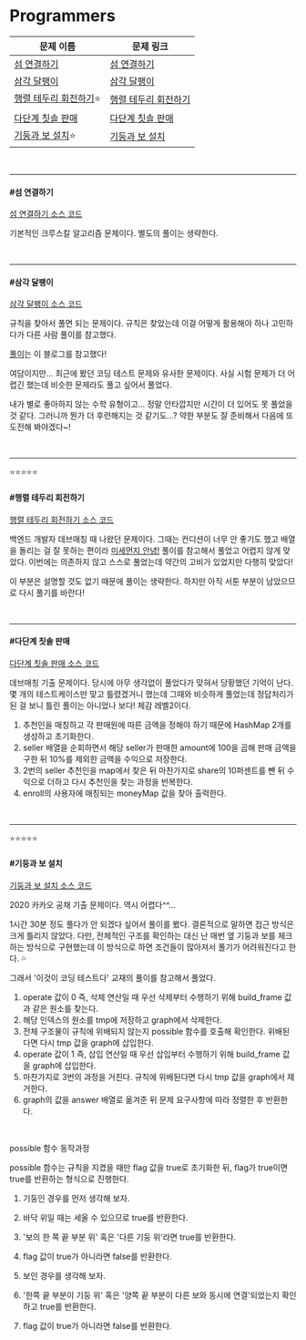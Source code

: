 # Programmers

| 문제 이름                                      | 문제 링크                                                    |
| ---------------------------------------------- | ------------------------------------------------------------ |
| [섬 연결하기](#섬-연결하기)                    | [섬 연결하기](https://programmers.co.kr/learn/courses/30/lessons/42861) |
| [삼각 달팽이](#삼각-달팽이)                    | [삼각 달팽이](https://programmers.co.kr/learn/courses/30/lessons/68645) |
| [행렬 테두리 회전하기](#행렬-테두리-회전하기)⭐ | [행렬 테두리 회전하기](https://programmers.co.kr/learn/courses/30/lessons/77485?language=java) |
| [다단계 칫솔 판매](#다단계-칫솔-판매)          | [다단계 칫솔 판매](https://programmers.co.kr/learn/courses/30/lessons/77486?language=java) |
| [기둥과 보 설치](#기둥과-보-설치)⭐             | [기둥과 보 설치](https://programmers.co.kr/learn/courses/30/lessons/60061) |

<br>

<hr>

#### #섬 연결하기

[섬 연결하기 소스 코드](https://github.com/hjyeon-n/Algorithm_study/blob/master/Programmers/2021.05/%EC%84%AC%20%EC%97%B0%EA%B2%B0%ED%95%98%EA%B8%B0.java)

기본적인 크루스칼 알고리즘 문제이다. 별도의 풀이는 생략한다.

<br>

<hr>

#### #삼각 달팽이

[삼각 달팽이 소스 코드](https://github.com/hjyeon-n/Algorithm_study/blob/master/Programmers/2021.05/%EC%82%BC%EA%B0%81%20%EB%8B%AC%ED%8C%BD%EC%9D%B4.java)

규칙을 찾아서 풀면 되는 문제이다. 규칙은 찾았는데 이걸 어떻게 활용해야 하나 고민하다가 다른 사람 풀이를 참고했다.

[풀이](https://minhamina.tistory.com/58)는 이 블로그를 참고했다!

여담이지만... 최근에 봤던 코딩 테스트 문제와 유사한 문제이다. 사실 시험 문제가 더 어렵긴 했는데 비슷한 문제라도 풀고 싶어서 풀었다.

내가 별로 좋아하지 않는 수학 유형이고... 정말 안타깝지만 시간이 더 있어도 못 풀었을 것 같다. 그러니까 뭔가 더 후련해지는 것 같기도...? 약한 부분도 잘 준비해서 다음에 또 도전해 봐야겠다~!

<br>

<hr>

⭐⭐⭐⭐⭐

#### #행렬 테두리 회전하기

[행렬 테두리 회전하기 소스 코드](https://github.com/hjyeon-n/Algorithm_study/blob/master/Programmers/2021.05/%ED%96%89%EB%A0%AC%20%ED%85%8C%EB%91%90%EB%A6%AC%20%ED%9A%8C%EC%A0%84%ED%95%98%EA%B8%B0.java)

백엔드 개발자 데브매칭 때 나왔던 문제이다. 그때는 컨디션이 너무 안 좋기도 했고 배열을 돌리는 걸 잘 못하는 편이라 [미세먼지 안녕!](https://github.com/hjyeon-n/Algorithm_study/blob/master/Problem%20Solving/2020.10/Implementation.md#%EB%AF%B8%EC%84%B8%EB%A8%BC%EC%A7%80-%EC%95%88%EB%85%95!) 풀이를 참고해서 풀었고 어렵지 않게 맞았다. 이번에는 의존하지 않고 스스로 풀었는데 약간의 고비가 있었지만 다행히 맞았다!

이 부분은 설명할 것도 없기 때문에 풀이는 생략한다. 하지만 아직 서툰 부분이 남았으므로 다시 풀기를 바란다!

<br>

<hr>

#### #다단계 칫솔 판매

[다단계 칫솔 판매 소스 코드](https://github.com/hjyeon-n/Algorithm_study/blob/master/Programmers/2021.05/%EB%8B%A4%EB%8B%A8%EA%B3%84%20%EC%B9%AB%EC%86%94%20%ED%8C%90%EB%A7%A4.java)

데브매칭 기출 문제이다. 당시에 아무 생각없이 풀었다가 맞혀서 당황했던 기억이 난다. 몇 개의 테스트케이스만 맞고 틀렸겠거니 했는데 그때와 비슷하게 풀었는데 정답처리가 된 걸 보니 틀린 풀이는 아니었나 보다! 체감 레벨2이다.

1. 추천인을 매칭하고 각 판매원에 따른 금액을 정해야 하기 때문에 HashMap 2개를 생성하고 초기화한다.
2. seller 배열을 순회하면서 해당 seller가 판매한 amount에 100을 곱해 판매 금액을 구한 뒤 10%를 제외한 금액을 수익으로 저장한다.
3. 2번의 seller 추천인을 map에서 찾은 뒤 마찬가지로 share의 10퍼센트를 뺀 뒤 수익으로 더하고 다시 추천인을 찾는 과정을 반복한다.
4. enroll의 사용자에 매칭되는 moneyMap 값을 찾아 출력한다.

<br>

<hr>

⭐⭐⭐⭐⭐

#### #기둥과 보 설치

[기둥과 보 설치 소스 코드](https://github.com/hjyeon-n/Algorithm_study/blob/master/Programmers/2021.05/%EA%B8%B0%EB%91%A5%EA%B3%BC%20%EB%B3%B4%20%EC%84%A4%EC%B9%98.java)

2020 카카오 공채 기출 문제이다. 역시 어렵다^^...

1시간 30분 정도 풀다가 안 되겠다 싶어서 풀이를 봤다. 결론적으로 말하면 접근 방식은 크게 틀리지 않았다. 다만, 전체적인 구조를 확인하는 대신 난 매번 옆 기둥과 보를 체크하는 방식으로 구현했는데 이 방식으로 하면 조건들이 많아져서 풀기가 어려워진다고 한다. 💦

그래서 '이것이 코딩 테스트다' 교재의 풀이를 참고해서 풀었다.

1. operate 값이 0 즉, 삭제 연산일 때 우선 삭제부터 수행하기 위해 build_frame 값과 같은 원소를 찾는다.
2. 해당 인덱스의 원소를 tmp에 저장하고 graph에서 삭제한다.
3. 전체 구조물이 규칙에 위배되지 않는지 possible 함수를 호출해 확인한다. 위배된다면 다시 tmp 값을 graph에 삽입한다.
4. operate 값이 1 즉, 삽입 연산일 때 우선 삽입부터 수행하기 위해 build_frame 값을 graph에 삽입한다.
5. 마찬가지로 3번의 과정을 거친다. 규칙에 위배된다면 다시 tmp 값을 graph에서 제거한다.
6. graph의 값을 answer 배열로 옮겨준 뒤 문제 요구사항에 따라 정렬한 후 반환한다.

<br>

possible 함수 동작과정

possible 함수는 규칙을 지켰을 때만 flag 값을 true로 초기화한 뒤, flag가 true이면 true를 반환하는 형식으로 진행한다.

1. 기둥인 경우를 먼저 생각해 보자. 

2. 바닥 위일 때는 세울 수 있으므로 true를 반환한다.

3. '보의 한 쪽 끝 부분 위' 혹은 '다른 기둥 위'라면 true를 반환한다.

4. flag 값이 true가 아니라면 false를 반환한다.

5. 보인 경우를 생각해 보자.

6. '한쪽 끝 부분이 기둥 위' 혹은 '양쪽 끝 부분이 다른 보와 동시에 연결'되었는지 확인하고 true를 반환한다.

7. flag 값이 true가 아니라면 false를 반환한다.

   

